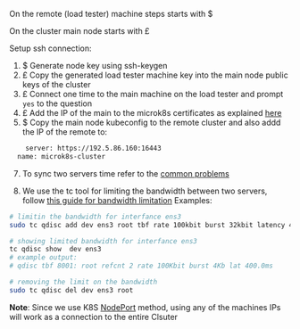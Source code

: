 On the remote (load tester) machine steps starts with $

On the cluster main node starts with £

Setup ssh connection:

1. $ Generate node key using ssh-keygen
2. £ Copy the generated load tester machine key into the main node public keys of the cluster
3. £ Connect one time to the main machine on the load tester and prompt `yes` to the question
5. £ Add the IP of the main to the microk8s certificates as explained [here](./setup-chameleon-k8s.md)
6. $ Copy the main node kubeconfig to the remote cluster and also addd the IP of the remote to:
```bash
    server: https://192.5.86.160:16443
  name: microk8s-cluster
```
7. To sync two servers time refer to the [common problems](./common-problems.md)

8. We use the tc tool for limiting the bandwidth between two servers, follow [this guide for bandwidth limitation](https://netbeez.net/blog/how-to-use-the-linux-traffic-control/)
Examples:

```bash
# limitin the bandwidth for interfance ens3
sudo tc qdisc add dev ens3 root tbf rate 100kbit burst 32kbit latency 400ms

# showing limited bandwidth for interfance ens3
tc qdisc show  dev ens3
# example output:
# qdisc tbf 8001: root refcnt 2 rate 100Kbit burst 4Kb lat 400.0ms

# removing the limit on the bandwidth
sudo tc qdisc del dev ens3 root
```

**Note**: Since we use K8S [NodePort](https://kubernetes.io/docs/concepts/services-networking/service/#type-nodeport) method, using any of the machines IPs will work as a connection to the entire Clsuter
